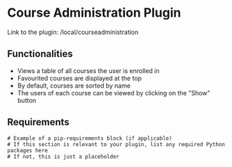 # Course Administration Plugin

Link to the plugin:
/local/courseadministration

## Functionalities

- Views a table of all courses the user is enrolled in
- Favourited courses are displayed at the top
- By default, courses are sorted by name
- The users of each course can be viewed by clicking on the "Show" button

## Requirements

```pip-requirements
# Example of a pip-requirements block (if applicable)
# If this section is relevant to your plugin, list any required Python packages here
# If not, this is just a placeholder
```
